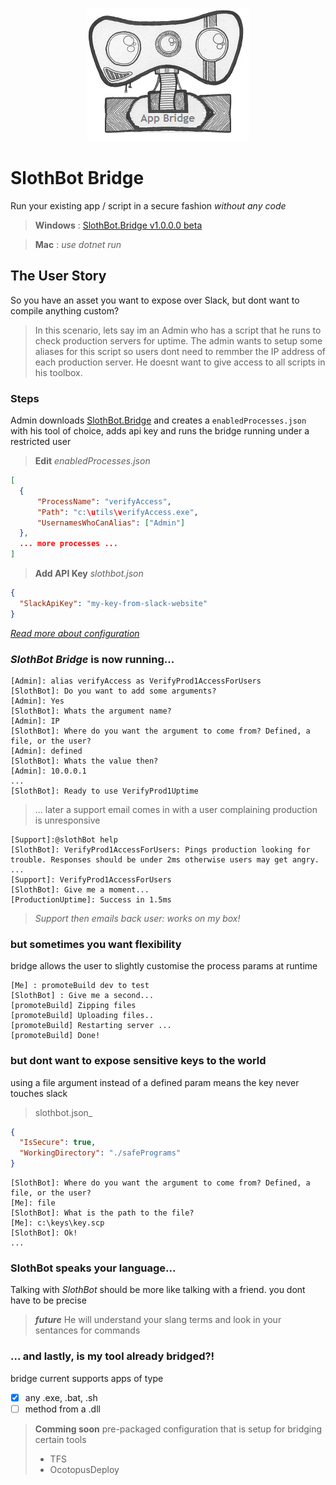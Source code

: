 ﻿<p align="center">
<img src="https://github.com/captainjono/slothbot/blob/master/img/bridge.png" alt="SlothBot Bridge Logo" />
</p>

# SlothBot Bridge
Run your existing app / script in a secure fashion _without any code_

>**Windows** : [SlothBot.Bridge v1.0.0.0 beta](https://github.com/captainjono/SlothBot/raw/master/dist/SlothBot.Bridge-1.0.0.0beta.zip)

>**Mac** : _use dotnet run_

## The User Story
So you have an asset you want to expose over Slack, but dont want to compile anything custom?

>In this scenario, lets say im an Admin who has a script that he runs to check production servers for uptime. 
>The admin wants to setup some  aliases for this script so users dont need to remmber
>the IP address of each production server. He doesnt want to give access to all scripts in his toolbox.

### Steps 
Admin downloads [SlothBot.Bridge](dist/SlothBot.Bridge-1.0.0.0beta.zip) and creates a ```enabledProcesses.json``` with his tool of choice, adds api key and runs the bridge running under a restricted user

> **Edit** _enabledProcesses.json_
```json
[
  {
      "ProcessName": "verifyAccess",
      "Path": "c:\utils\verifyAccess.exe",
      "UsernamesWhoCanAlias": ["Admin"]
  },
  ... more processes ...
]
```

> **Add API Key** _slothbot.json_
```json
{
  "SlackApiKey": "my-key-from-slack-website"
}
```
_[Read more about configuration](QUICKSTART.md)_

### _SlothBot Bridge_ is now running...
```chat
[Admin]: alias verifyAccess as VerifyProd1AccessForUsers
[SlothBot]: Do you want to add some arguments?
[Admin]: Yes
[SlothBot]: Whats the argument name?
[Admin]: IP
[SlothBot]: Where do you want the argument to come from? Defined, a file, or the user?
[Admin]: defined
[SlothBot]: Whats the value then?
[Admin]: 10.0.0.1
...
[SlothBot]: Ready to use VerifyProd1Uptime
```

> ... later a support email comes in with a user complaining production is unresponsive
```
[Support]:@slothBot help
[SlothBot]: VerifyProd1AccessForUsers: Pings production looking for trouble. Responses should be under 2ms otherwise users may get angry.
...
[Support]: VerifyProd1AccessForUsers
[SlothBot]: Give me a moment...
[ProductionUptime]: Success in 1.5ms
```
> _Support then emails back user: works on my box!_

### but sometimes you want flexibility
bridge allows the user to slightly customise the process params at runtime

```
[Me] : promoteBuild dev to test
[SlothBot] : Give me a second...
[promoteBuild] Zipping files
[promoteBuild] Uploading files..
[promoteBuild] Restarting server ...
[promoteBuild] Done!
```

### but dont want to expose sensitive keys to the world
using a file argument instead of a defined param means the key never touches slack

> slothbot.json_
```json
{
  "IsSecure": true,
  "WorkingDirectory": "./safePrograms"
}
```

```
[SlothBot]: Where do you want the argument to come from? Defined, a file, or the user?
[Me]: file
[SlothBot]: What is the path to the file?
[Me]: c:\keys\key.scp
[SlothBot]: Ok!
...
```

### SlothBot speaks your language...
Talking with _SlothBot_ should be more like talking with a friend. you dont have to be precise
> **_future_**  He will understand your slang terms and look in your sentances for commands 

### ... and lastly, is my tool already bridged?!
bridge current supports apps of type
- [x] any .exe, .bat, .sh
- [ ] method from a .dll

> **Comming soon** pre-packaged configuration that is setup for bridging certain tools 
> * TFS
> * OcotopusDeploy
